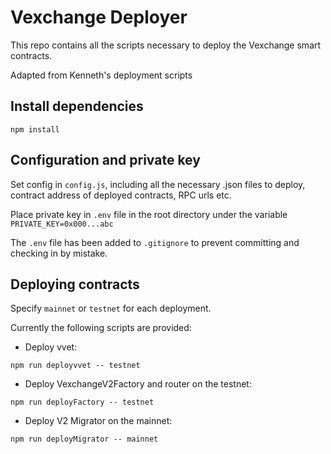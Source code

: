 
# Vexchange Deployer

This repo contains all the scripts necessary to deploy the Vexchange smart contracts. 

Adapted from Kenneth's deployment scripts

## Install dependencies 

``` 
npm install 
```


## Configuration and private key

Set config in `config.js`, including all the necessary .json files to deploy, contract address of deployed contracts, RPC urls etc.

Place private key in `.env` file in the root directory under the variable 
`PRIVATE_KEY=0x000...abc`

The `.env` file has been added to `.gitignore` to prevent committing and checking in by mistake.



## Deploying contracts

Specify `mainnet` or `testnet` for each deployment. 

Currently the following scripts are provided: 

- Deploy vvet: 

`npm run deployvvet -- testnet`

- Deploy VexchangeV2Factory and router on the testnet: 

`npm run deployFactory -- testnet`

- Deploy V2 Migrator on the mainnet:

`npm run deployMigrator -- mainnet`


